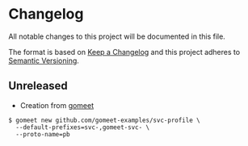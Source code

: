 # Changelog

All notable changes to this project will be documented in this file.

The format is based on [Keep a Changelog](http://keepachangelog.com/)
and this project adheres to [Semantic Versioning](http://semver.org/).

## Unreleased

- Creation from [gomeet](https://github.com/gomeet/gomeet)

```shell
$ gomeet new github.com/gomeet-examples/svc-profile \
  --default-prefixes=svc-,gomeet-svc- \
  --proto-name=pb
```

